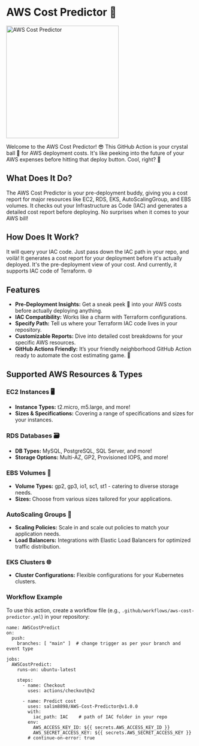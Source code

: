 # AWS Cost Predictor 🚀
<img src="https://github.com/salim8898/Images/blob/main/pngwing.com.png" alt="AWS Cost Predictor" width="300">

Welcome to the AWS Cost Predictor! 😎 This GitHub Action is your crystal ball 🔮 for AWS deployment costs. It's like peeking into the future of your AWS expenses before hitting that deploy button. Cool, right? 🌟

## What Does It Do?

The AWS Cost Predictor is your pre-deployment buddy, giving you a cost report for major resources like EC2, RDS, EKS, AutoScalingGroup, and EBS volumes. It checks out your Infrastructure as Code (IAC) and generates a detailed cost report before deploying. No surprises when it comes to your AWS bill! 

## How Does It Work?

It will query your IAC code. Just pass down the IAC path in your repo, and voilà! It generates a cost report for your deployment before it's actually deployed. It's the pre-deployment view of your cost. And currently, it supports IAC code of Terraform. 🌐

## Features

- **Pre-Deployment Insights:** Get a sneak peek 👀 into your AWS costs before actually deploying anything.
- **IAC Compatibility:** Works like a charm with Terraform configurations.
- **Specify Path:** Tell us where your Terraform IAC code lives in your repository.
- **Customizable Reports:** Dive into detailed cost breakdowns for your specific AWS resources.
- **GitHub Actions Friendly:** It’s your friendly neighborhood GitHub Action ready to automate the cost estimating game. 🤖

## Supported AWS Resources & Types

### EC2 Instances 🖥️

- **Instance Types:** t2.micro, m5.large, and more!
- **Sizes & Specifications:** Covering a range of specifications and sizes for your instances.
  
### RDS Databases 🗃️

- **DB Types:** MySQL, PostgreSQL, SQL Server, and more!
- **Storage Options:** Multi-AZ, GP2, Provisioned IOPS, and more!

### EBS Volumes 💾

- **Volume Types:** gp2, gp3, io1, sc1, st1 - catering to diverse storage needs.
- **Sizes:** Choose from various sizes tailored for your applications.

### AutoScaling Groups 🔄

- **Scaling Policies:** Scale in and scale out policies to match your application needs.
- **Load Balancers:** Integrations with Elastic Load Balancers for optimized traffic distribution.

### EKS Clusters 🌐

- **Cluster Configurations:** Flexible configurations for your Kubernetes clusters.

### Workflow Example

To use this action, create a workflow file (e.g., `.github/workflows/aws-cost-predictor.yml`) in your repository:

```
name: AWSCostPredict
on:
  push:
    branches: [ "main" ]  # change trigger as per your branch and event type
    
jobs:
  AWSCostPredict:
    runs-on: ubuntu-latest

    steps:
      - name: Checkout
        uses: actions/checkout@v2
        
      - name: Predict cost
        uses: salim8898/AWS-Cost-Predictor@v1.0.0
        with:
          iac_path: IAC    # path of IAC folder in your repo
        env:
          AWS_ACCESS_KEY_ID: ${{ secrets.AWS_ACCESS_KEY_ID }}
          AWS_SECRET_ACCESS_KEY: ${{ secrets.AWS_SECRET_ACCESS_KEY }}
        # continue-on-error: true

```
